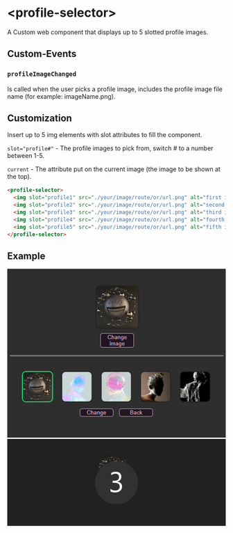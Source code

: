 # &lt;profile-selector&gt;

A Custom web component that displays up to 5 slotted profile images.

## Custom-Events

### `profileImageChanged`

Is called when the user picks a profile image, includes the profile image file name (for example: imageName.png).

## Customization

Insert up to 5 img elements with slot attributes to fill the component.

`slot="profile#"` - The profile images to pick from, switch # to a number between 1-5.

`current` - The attribute put on the current image (the image to be shown at the top).

```html
<profile-selector>
  <img slot="profile1" src="./your/image/route/or/url.png" alt="first image" current>
  <img slot="profile2" src="./your/image/route/or/url.png" alt="second image">
  <img slot="profile3" src="./your/image/route/or/url.png" alt="third image">
  <img slot="profile4" src="./your/image/route/or/url.png" alt="fourth image">
  <img slot="profile5" src="./your/image/route/or/url.png" alt="fifth image">
</profile-selector>
```

## Example

![Example](./img/profile-selector-example.png)
![Example](./img/profile-selectorGIF.gif)